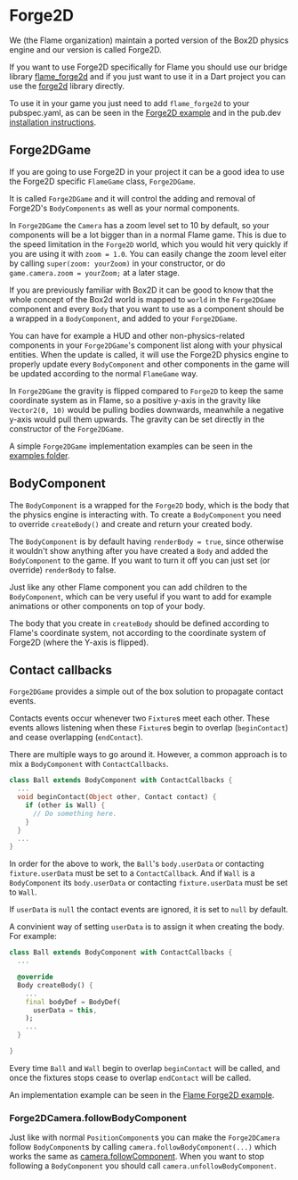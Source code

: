 # Forge2D

We (the Flame organization) maintain a ported version of the Box2D physics engine and our version
is called Forge2D.

If you want to use Forge2D specifically for Flame you should use our bridge library
[flame_forge2d](https://github.com/flame-engine/flame/tree/main/packages/flame_forge2d) and if you
just want to use it in a Dart project you can use the
[forge2d](https://github.com/flame-engine/forge2d) library directly.

To use it in your game you just need to add `flame_forge2d` to your pubspec.yaml, as can be seen
in the
[Forge2D example](https://github.com/flame-engine/flame/tree/main/packages/flame_forge2d/example)
and in the pub.dev [installation instructions](https://pub.dev/packages/flame_forge2d).


## Forge2DGame

If you are going to use Forge2D in your project it can be a good idea to use the Forge2D specific
`FlameGame` class, `Forge2DGame`.

It is called `Forge2DGame` and it will control the adding and removal of Forge2D's `BodyComponents`
as well as your normal components.

In `Forge2DGame` the `Camera` has a zoom level set to 10 by default, so your components will be a
lot bigger than in a normal Flame game. This is due to the speed limitation in the `Forge2D` world,
which you would hit very quickly if you are using it with `zoom = 1.0`. You can easily change the
zoom level eiter by calling `super(zoom: yourZoom)` in your constructor, or do
`game.camera.zoom = yourZoom;` at a later stage.

If you are previously familiar with Box2D it can be good to know that the whole concept of the
Box2d world is mapped to `world` in the `Forge2DGame` component and every `Body` that you want to
use as a component should be a wrapped in a `BodyComponent`, and added to your `Forge2DGame`.

You can have for example a HUD and other non-physics-related components in your `Forge2DGame`'s
component list along with your physical entities. When the update is called, it will use the Forge2D
physics engine to properly update every `BodyComponent` and other components in the game will be
updated according to the normal `FlameGame` way.

In `Forge2DGame` the gravity is flipped compared to `Forge2D` to keep the same coordinate system as
in Flame, so a positive y-axis in the gravity like `Vector2(0, 10)` would be pulling bodies
downwards, meanwhile a negative y-axis would pull them upwards. The gravity can be set directly in
the constructor of the `Forge2DGame`.

A simple `Forge2DGame` implementation examples can be seen in the
[examples folder](https://github.com/flame-engine/flame/tree/main/packages/flame_forge2d/example).


## BodyComponent

The `BodyComponent` is a wrapped for the `Forge2D` body, which is the body that the physics engine
is interacting with. To create a `BodyComponent` you need to override `createBody()` and create and
return your created body.

The `BodyComponent` is by default having `renderBody = true`, since otherwise it wouldn't show
anything after you have created a `Body` and added the `BodyComponent` to the game. If you want to
turn it off you can just set (or override) `renderBody` to false.

Just like any other Flame component you can add children to the `BodyComponent`, which can be very
useful if you want to add for example animations or other components on top of your body.

The body that you create in `createBody` should be defined according to Flame's coordinate system,
not according to the coordinate system of Forge2D (where the Y-axis is flipped).


## Contact callbacks

`Forge2DGame` provides a simple out of the box solution to propagate contact events.

Contacts events occur whenever two `Fixture`s meet each other. These events allows listening when
these `Fixture`s begin to overlap (`beginContact`) and cease overlapping (`endContact`).

There are multiple ways to go around it. However, a common approach is
to mix a `BodyComponent` with `ContactCallbacks`.

```dart
class Ball extends BodyComponent with ContactCallbacks {
  ...
  void beginContact(Object other, Contact contact) {
    if (other is Wall) {
      // Do something here.
    }
  }
  ...
}
```

In order for the above to work, the `Ball`'s `body.userData` or contacting `fixture.userData` must be
set to a `ContactCallback`. And if `Wall` is a `BodyComponent` its `body.userData` or contacting 
`fixture.userData` must be set to `Wall`. 

If `userData` is `null` the contact events are ignored, it is set to `null` by default.

A convinient way of setting `userData` is to assign it when creating the body. For example:

```dart
class Ball extends BodyComponent with ContactCallbacks {
  ...

  @override
  Body createBody() {
    ...
    final bodyDef = BodyDef(
      userData = this,
    );
    ...
  }

}
```

Every time `Ball` and `Wall` begin to overlap `beginContact` will be called, and once the fixtures 
stops cease to overlap `endContact` will be called.

An implementation example can be seen in the
[Flame Forge2D example](https://github.com/flame-engine/flame/blob/main/packages/flame_forge2d/example/lib/balls.dart).


### Forge2DCamera.followBodyComponent

Just like with normal `PositionComponent`s you can make the `Forge2DCamera` follow `BodyComponent`s
by calling `camera.followBodyComponent(...)` which works the same as
[camera.followComponent](../flame/camera_and_viewport.md#camerafollowcomponent). When you want to
stop following a `BodyComponent` you should call `camera.unfollowBodyComponent`.
